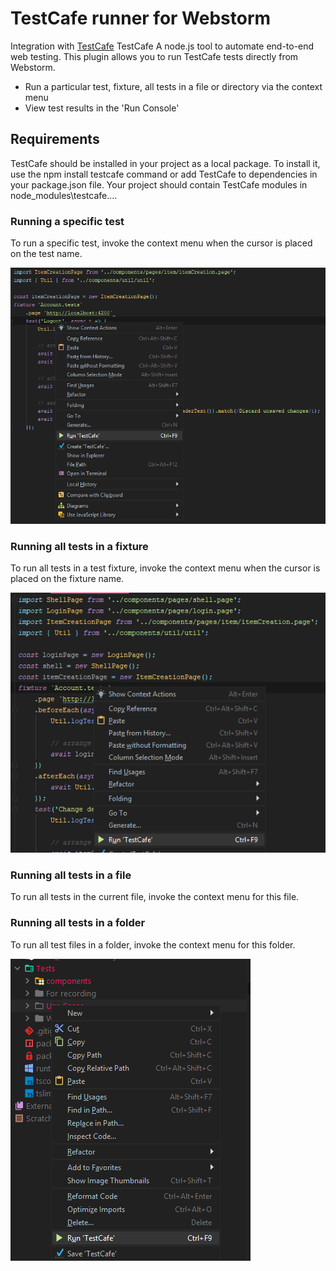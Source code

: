 # TestCafe runner for Webstorm

Integration with [TestCafe](https://devexpress.github.io/testcafe/) TestCafe A node.js tool to automate end-to-end web testing. 
This plugin allows you to run TestCafe tests directly from Webstorm.

* Run a particular test, fixture, all tests in a file or directory via the context menu
* View test results in the 'Run Console'

## Requirements

TestCafe should be installed in your project as a local package. To install it, use the npm install testcafe command or add TestCafe to dependencies in your package.json file. Your project should contain TestCafe modules in node_modules\testcafe\.... 

### Running a specific test

To run a specific test, invoke the context menu when the cursor is placed on the test name.

![Target](./images/specific.png)

### Running all tests in a fixture

To run all tests in a test fixture, invoke the context menu when the cursor is placed on the fixture name.

![Target](./images/fixture.png)

### Running all tests in a file

To run all tests in the current file, invoke the context menu for this file.

### Running all tests in a folder

To run all test files in a folder, invoke the context menu for this folder.

![Target](./images/alltests.png)